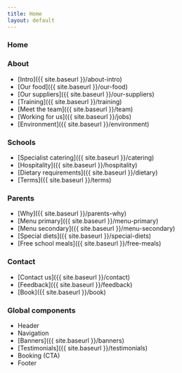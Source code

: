```yaml
---
title: Home
layout: default
---
```


### Home

### About
- [Intro]({{ site.baseurl }}/about-intro)
- [Our food]({{ site.baseurl }}/our-food)
- [Our suppliers]({{ site.baseurl }}/our-suppliers)
- [Training]({{ site.baseurl }}/training)
- [Meet the team]({{ site.baseurl }}/team)
- [Working for us]({{ site.baseurl }}/jobs)
- [Environment]({{ site.baseurl }}/environment)

### Schools
- [Specialist catering]({{ site.baseurl }}/catering)
- [Hospitality]({{ site.baseurl }}/hospitality)
- [Dietary requirements]({{ site.baseurl }}/dietary)
- [Terms]({{ site.baseurl }}/terms)

### Parents
- [Why]({{ site.baseurl }}/parents-why)
- [Menu primary]({{ site.baseurl }}/menu-primary)
- [Menu secondary]({{ site.baseurl }}/menu-secondary)
- [Special diets]({{ site.baseurl }}/special-diets)
- [Free school meals]({{ site.baseurl }}/free-meals)

### Contact
- [Contact us]({{ site.baseurl }}/contact)
- [Feedback]({{ site.baseurl }}/feedback)
- [Book]({{ site.baseurl }}/book)

### Global components
- Header
- Navigation
- [Banners]({{ site.baseurl }}/banners)
- [Testimonials]({{ site.baseurl }}/testimonials)
- Booking (CTA)
- Footer
